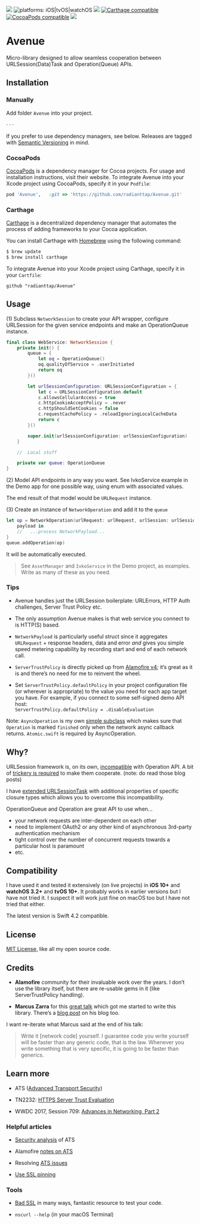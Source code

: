 [![](https://img.shields.io/github/tag/radianttap/Avenue.svg?label=current)](https://github.com/radianttap/Avenue/releases)
![platforms: iOS|tvOS|watchOS](https://img.shields.io/badge/platform-iOS|tvOS|watchOS-blue.svg)
[![](https://img.shields.io/github/license/radianttap/Avenue.svg)](https://github.com/radianttap/Avenue/blob/master/LICENSE)
[![Carthage compatible](https://img.shields.io/badge/Carthage-compatible-AD4709.svg?style=flat)](https://github.com/Carthage/Carthage)
[![CocoaPods compatible](https://img.shields.io/badge/CocoaPods-compatible-fb0006.svg)](https://cocoapods.org)
![](https://img.shields.io/badge/swift-5-223344.svg?logo=swift&labelColor=FA7343&logoColor=white)

# Avenue

Micro-library designed to allow seamless cooperation between URLSession(Data)Task and Operation(Queue) APIs.

## Installation

### Manually

Add folder `Avenue` into your project.

· · ·

If you prefer to use dependency managers, see below. 
Releases are tagged with [Semantic Versioning](https://semver.org) in mind.

### CocoaPods

[CocoaPods](https://cocoapods.org) is a dependency manager for Cocoa projects. For usage and installation instructions, visit their website. To integrate Avenue into your Xcode project using CocoaPods, specify it in your `Podfile`:

```ruby
pod 'Avenue', 	:git => 'https://github.com/radianttap/Avenue.git'
```

### Carthage

[Carthage](https://github.com/Carthage/Carthage) is a decentralized dependency manager that automates the process of adding frameworks to your Cocoa application.

You can install Carthage with [Homebrew](http://brew.sh/) using the following command:

```bash
$ brew update
$ brew install carthage
```

To integrate Avenue into your Xcode project using Carthage, specify it in your `Cartfile`:

```ogdl
github "radianttap/Avenue"
```

## Usage

(1) Subclass `NetworkSession` to create your API wrapper, configure URLSession for the given service endpoints and make an OperationQueue instance. 

```swift
final class WebService: NetworkSession {
	private init() {
		queue = {
			let oq = OperationQueue()
			oq.qualityOfService = .userInitiated
			return oq
		}()

		let urlSessionConfiguration: URLSessionConfiguration = {
			let c = URLSessionConfiguration.default
			c.allowsCellularAccess = true
			c.httpCookieAcceptPolicy = .never
			c.httpShouldSetCookies = false
			c.requestCachePolicy = .reloadIgnoringLocalCacheData
			return c
		}()

		super.init(urlSessionConfiguration: urlSessionConfiguration)
	}

	//	Local stuff

	private var queue: OperationQueue
}
```

(2) Model API endpoints in any way you want. See IvkoService example in the Demo app for one possible way, using enum with associated values.

The end result of that model would be `URLRequest` instance.

(3) Create an instance of `NetworkOperation` and add it to the `queue`

```swift
let op = NetworkOperation(urlRequest: urlRequest, urlSession: urlSession) {
	payload in
	//   ...process NetworkPayload...
}
queue.addOperation(op)
```

It will be automatically executed.

> See `AssetManager` and `IvkoService` in the Demo project, as examples. Write as many of these as you need.

### Tips

* Avenue handles just the URLSession boilerplate: URLErrors, HTTP Auth challenges, Server Trust Policy etc. 

* The only assumption Avenue makes is that web service you connect to is HTTP(S) based. 

* `NetworkPayload` is particularly useful struct since it aggregates `URLRequest` + response headers, data and error _and_ gives you simple speed metering capability by recording start and end of each network call.

* `ServerTrustPolicy` is directly picked up from [Alamofire v4](https://github.com/Alamofire/Alamofire/tree/4.8.1); it’s great as it is and there’s no need for me to reinvent the wheel.

* Set `ServerTrustPolicy.defaultPolicy` in your project configuration file (or wherever is appropriate) to the value you need for each app target you have. For example, if you connect to some self-signed demo API host:\
`ServerTrustPolicy.defaultPolicy = .disableEvaluation`

Note: `AsyncOperation` is my own [simple subclass](https://github.com/radianttap/Swift-Essentials/blob/master/Operation/AsyncOperation.swift) which makes sure that `Operation` is marked `finished` only when the network async callback returns. `Atomic.swift` is required by AsyncOperation.

## Why?

URLSession framework is, on its own, [incompatible](http://aplus.rs/2017/thoughts-on-urlsession/) with Operation API. A bit of [trickery is required](http://aplus.rs/2017/urlsession-in-operation/) to make them cooperate.
(note: do read those blog posts)

I have [extended URLSessionTask](https://github.com/radianttap/Avenue/blob/master/Avenue/NetworkTask.swift) with additional properties of specific closure types which allows you to overcome this incompatibility. 

OperationQueue and Operation are great API to use when...

* your network requests are inter-dependent on each other
* need to implement OAuth2 or any other kind of asynchronous 3rd-party authentication mechanism
* tight control over the number of concurrent requests towards a particular host is paramount
* etc.

## Compatibility

I have used it and tested it extensively (on live projects) in **iOS 10+** and **watchOS 3.2+** and **tvOS 10+**. It probably works in earlier versions but I have not tried it. I suspect it will work just fine on macOS too but I have not tried that either.

The latest version is Swift 4.2 compatible.

## License

[MIT License,](https://github.com/radianttap/Avenue/blob/v2/LICENSE) like all my open source code.

## Credits

* **Alamofire** community for their invaluable work over the years. I don’t use the library itself, but there are re-usable gems in it (like ServerTrustPolicy handling).

* **Marcus Zarra** for this [great talk](https://academy.realm.io/posts/slug-marcus-zarra-exploring-mvcn-swift/) which got me started to write this library. There’s a [blog post](http://www.cimgf.com/2016/01/28/a-modern-network-operation/) on his blog too.

I want re-iterate what Marcus said at the end of his talk:

> Write it [network code] yourself. I guarantee code you write yourself will be faster than any generic code, that is the law. Whenever you write something that is very specific, it is going to be faster than generics.

## Learn more

* ATS ([Advanced Transport Security](https://developer.apple.com/library/content/documentation/General/Reference/InfoPlistKeyReference/Articles/CocoaKeys.html#//apple_ref/doc/uid/TP40009251-SW33))

* TN2232: [HTTPS Server Trust Evaluation](https://developer.apple.com/library/content/technotes/tn2232/)

* WWDC 2017, Session 709: [Advances in Networking, Part 2](http://developer.apple.com/videos/play/wwdc2017/709)

### Helpful articles

* [Security analysis](https://www.nowsecure.com/blog/2017/08/31/security-analysts-guide-nsapptransportsecurity-nsallowsarbitraryloads-app-transport-security-ats-exceptions/) of ATS

* Alamofire [notes on ATS](https://github.com/Alamofire/Alamofire#app-transport-security)
* Resolving [ATS issues](https://github.com/Alamofire/Alamofire/issues/876)

* [Use SSL pinning](https://infinum.co/the-capsized-eight/how-to-make-your-ios-apps-more-secure-with-ssl-pinning)

### Tools

* [Bad SSL](https://badssl.com) in many ways, fantastic resource to test your code.

* `nscurl --help` (in your macOS Terminal)
